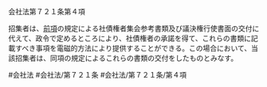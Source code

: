 会社法第７２１条第４項

招集者は、[前項](会社法＿＿＿＿第７２１条第３項)の規定による社債権者集会参考書類及び議決権行使書面の交付に代えて、政令で定めるところにより、社債権者の承諾を得て、これらの書類に記載すべき事項を電磁的方法により提供することができる。この場合において、当該招集者は、同項の規定によるこれらの書類の交付をしたものとみなす。

#会社法
#会社法/第７２１条
#会社法/第７２１条/第４項
